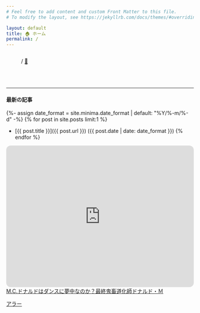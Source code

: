 ```yaml
---
# Feel free to add content and custom Front Matter to this file.
# To modify the layout, see https://jekyllrb.com/docs/themes/#overriding-theme-defaults

layout: default
title: 🏠 ホーム
permalink: /
---
```


<div class="container" id="particles-js" style="position: relative; height: 5rem; z-index: 100">
  <div style="position: absolute; width: 100%; z-index: 200">
    <figure class="text-center">
    <blockquote class="blockquote">
      <p id="text" class="blockquote-text"></p>
    </blockquote>
    <figcaption class="blockquote-footer">
      <span id="artist"></span> / <cite id="title"></cite> <a href="javascript:void(0)" onClick="updateText(); return false;" class="fs-4 text-decoration-none">🔄</a>
    </figcaption>
    
  </figure>
  </div>
</div>

---

#### 最新の記事
{%- assign date_format = site.minima.date_format | default: "%Y/%-m/%-d" -%}
{% for post in site.posts limit:1 %}
  * [{{ post.title }}]({{ post.url }}) ({{ post.date | date: date_format }})
{% endfor %}

<div>
<iframe style="border-radius:12px" src="https://open.spotify.com/embed/playlist/04UddhIt9F0G9Ae8P5UQ29?utm_source=generator&theme=0" style="max-width: 800px" width="100%" height="380" frameBorder="0" allowfullscreen="" allow="autoplay; clipboard-write; encrypted-media; fullscreen; picture-in-picture" loading="lazy"></iframe>
</div>

<div>
<script type="application/javascript" src="https://embed.nicovideo.jp/watch/sm2057168/script?w=640&h=360"></script><noscript><a href="https://www.nicovideo.jp/watch/sm2057168">M.C.ドナルドはダンスに夢中なのか？最終鬼畜道化師ドナルド・Ｍ</a></noscript>
</div>

[アラー](https://www.mcdonalds.co.jp/)